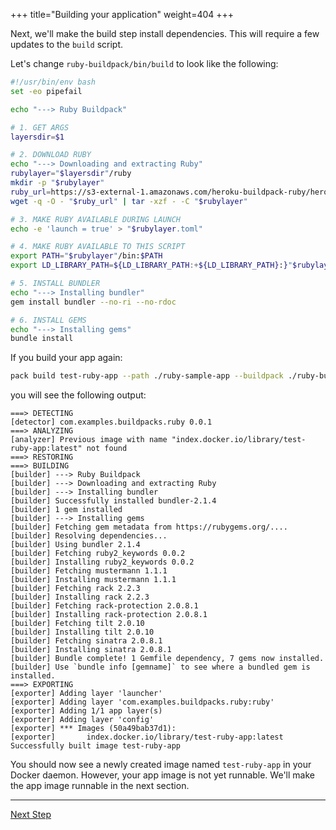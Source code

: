 +++
title="Building your application"
weight=404
+++

Next, we'll make the build step install dependencies. This will require a few updates to the `build` script.

Let's change `ruby-buildpack/bin/build` to look like the following:

```bash
#!/usr/bin/env bash
set -eo pipefail

echo "---> Ruby Buildpack"

# 1. GET ARGS
layersdir=$1

# 2. DOWNLOAD RUBY
echo "---> Downloading and extracting Ruby"
rubylayer="$layersdir"/ruby
mkdir -p "$rubylayer"
ruby_url=https://s3-external-1.amazonaws.com/heroku-buildpack-ruby/heroku-18/ruby-2.5.1.tgz
wget -q -O - "$ruby_url" | tar -xzf - -C "$rubylayer"

# 3. MAKE RUBY AVAILABLE DURING LAUNCH
echo -e 'launch = true' > "$rubylayer.toml"

# 4. MAKE RUBY AVAILABLE TO THIS SCRIPT
export PATH="$rubylayer"/bin:$PATH
export LD_LIBRARY_PATH=${LD_LIBRARY_PATH:+${LD_LIBRARY_PATH}:}"$rubylayer/lib"

# 5. INSTALL BUNDLER
echo "---> Installing bundler"
gem install bundler --no-ri --no-rdoc

# 6. INSTALL GEMS
echo "---> Installing gems"
bundle install
```

If you build your app again:

```bash
pack build test-ruby-app --path ./ruby-sample-app --buildpack ./ruby-buildpack
```

you will see the following output:

```
===> DETECTING
[detector] com.examples.buildpacks.ruby 0.0.1
===> ANALYZING
[analyzer] Previous image with name "index.docker.io/library/test-ruby-app:latest" not found
===> RESTORING
===> BUILDING
[builder] ---> Ruby Buildpack
[builder] ---> Downloading and extracting Ruby
[builder] ---> Installing bundler
[builder] Successfully installed bundler-2.1.4
[builder] 1 gem installed
[builder] ---> Installing gems
[builder] Fetching gem metadata from https://rubygems.org/....
[builder] Resolving dependencies...
[builder] Using bundler 2.1.4
[builder] Fetching ruby2_keywords 0.0.2
[builder] Installing ruby2_keywords 0.0.2
[builder] Fetching mustermann 1.1.1
[builder] Installing mustermann 1.1.1
[builder] Fetching rack 2.2.3
[builder] Installing rack 2.2.3
[builder] Fetching rack-protection 2.0.8.1
[builder] Installing rack-protection 2.0.8.1
[builder] Fetching tilt 2.0.10
[builder] Installing tilt 2.0.10
[builder] Fetching sinatra 2.0.8.1
[builder] Installing sinatra 2.0.8.1
[builder] Bundle complete! 1 Gemfile dependency, 7 gems now installed.
[builder] Use `bundle info [gemname]` to see where a bundled gem is installed.
===> EXPORTING
[exporter] Adding layer 'launcher'
[exporter] Adding layer 'com.examples.buildpacks.ruby:ruby'
[exporter] Adding 1/1 app layer(s)
[exporter] Adding layer 'config'
[exporter] *** Images (50a49bab37d1):
[exporter]       index.docker.io/library/test-ruby-app:latest
Successfully built image test-ruby-app
```

You should now see a newly created image named `test-ruby-app` in your Docker daemon. However, your app
image is not yet runnable. We'll make the app image runnable in the next section.

---

<a href="/docs/buildpack-author-guide/create-buildpack/make-app-runnable" class="button bg-pink">Next Step</a>

